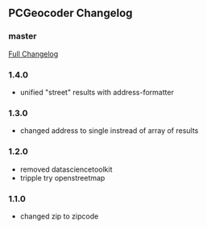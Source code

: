 ## PCGeocoder Changelog

### master
[Full Changelog](https://github.com/panda-clouds/address-formatter/compare/2.0.0...master)

### 1.4.0

- unified "street" results with address-formatter

### 1.3.0

- changed address to single instread of array of results

### 1.2.0

- removed datasciencetoolkit
- tripple try openstreetmap

### 1.1.0

- changed zip to zipcode